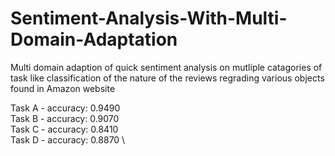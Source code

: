 # Sentiment-Analysis-With-Multi-Domain-Adaptation
 Multi domain adaption of quick sentiment analysis on mutliple catagories of task like classification of the nature of the reviews regrading various objects found in Amazon website

Task A - accuracy: 0.9490 \
Task B - accuracy: 0.9070 \
Task C - accuracy: 0.8410 \
Task D - accuracy: 0.8870 \
